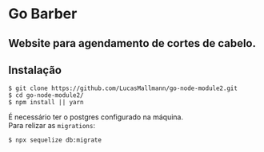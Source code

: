 # Go Barber

## Website para agendamento de cortes de cabelo.

## Instalação

```
$ git clone https://github.com/LucasMallmann/go-node-module2.git
$ cd go-node-module2/
$ npm install || yarn
```

É necessário ter o postgres configurado na máquina. <br />
Para relizar as `migrations`:

```
$ npx sequelize db:migrate
```
